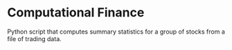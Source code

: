 # Computational Finance
Python script that computes summary statistics for a group of stocks from a file of trading data.
